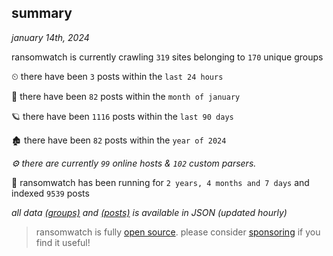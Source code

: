 
## summary
_january 14th, 2024_

ransomwatch is currently crawling `319` sites belonging to `170` unique groups

⏲ there have been `3` posts within the `last 24 hours`

🦈 there have been `82` posts within the `month of january`

🪐 there have been `1116` posts within the `last 90 days`

🏚 there have been `82` posts within the `year of 2024`

_⚙️ there are currently `99` online hosts & `102` custom parsers._

🦕 ransomwatch has been running for `2 years, 4 months and 7 days` and indexed `9539` posts

_all data  [(groups)](http://ransomwhat.telemetry.ltd/groups) and [(posts)](http://ransomwhat.telemetry.ltd/posts) is available in JSON (updated hourly)_

> ransomwatch is fully [open source](https://github.com/joshhighet/ransomwatch#ransomwatch--). please consider [sponsoring](https://github.com/sponsors/joshhighet) if you find it useful!

